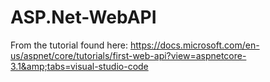 # ASP.Net-WebAPI
From the tutorial found here: https://docs.microsoft.com/en-us/aspnet/core/tutorials/first-web-api?view=aspnetcore-3.1&amp;tabs=visual-studio-code

